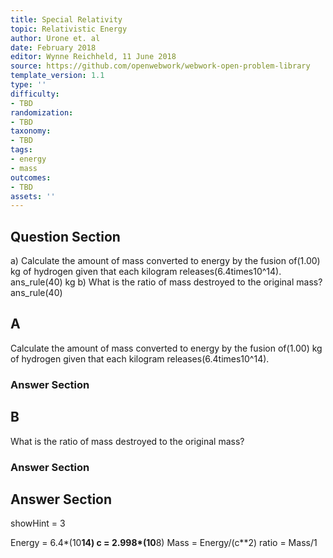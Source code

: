```yaml
---
title: Special Relativity
topic: Relativistic Energy
author: Urone et. al
date: February 2018
editor: Wynne Reichheld, 11 June 2018
source: https://github.com/openwebwork/webwork-open-problem-library
template_version: 1.1
type: ''
difficulty:
- TBD
randomization:
- TBD
taxonomy:
- TBD
tags:
- energy
- mass
outcomes:
- TBD
assets: ''
---
```


## Question Section 

a) Calculate the amount of mass converted to energy by the fusion of(1.00) kg of hydrogen given that each kilogram releases(6.4times10^14).
ans_rule(40) kg
b) What is the ratio of mass destroyed to the original mass?
ans_rule(40)

## A
Calculate the amount of mass converted to energy by the fusion of(1.00) kg of hydrogen given that each kilogram releases(6.4times10^14).
### Answer Section
## B
What is the ratio of mass destroyed to the original mass?
### Answer Section


## Answer Section

showHint = 3

Energy = 6.4*(10**14)
c = 2.998*(10**8)
Mass = Energy/(c**2)
ratio = Mass/1